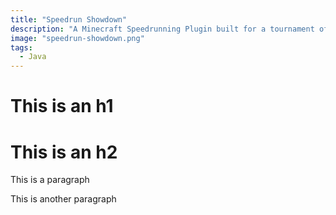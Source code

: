 ```yaml
---
title: "Speedrun Showdown"
description: "A Minecraft Speedrunning Plugin built for a tournament of world recording holding Minecraft speed runners and top-rated creators."
image: "speedrun-showdown.png"
tags:
  - Java
---
```


# This is an h1

# This is an h2

This is a paragraph

This is another paragraph
